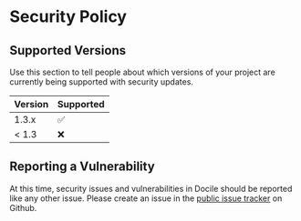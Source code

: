 # Security Policy

## Supported Versions

Use this section to tell people about which versions of your project are
currently being supported with security updates.

| Version | Supported          |
| ------- | ------------------ |
| 1.3.x   | :white_check_mark: |
| < 1.3   | :x:                |

## Reporting a Vulnerability

At this time, security issues and vulnerabilities in Docile should
be reported like any other issue. Please create an issue in the
[public issue tracker](https://github.com/ms-ati/docile/issues) on
Github.
